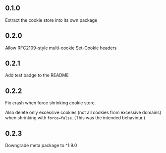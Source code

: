 ## 0.1.0
Extract the cookie store into its own package

## 0.2.0
Allow RFC2109-style multi-cookie Set-Cookie headers

## 0.2.1
Add test badge to the README

## 0.2.2
Fix crash when force shrinking cookie store.

Also delete only excessive cookies (not all cookies from excessive domains) when shrinking with `force=false`. (This was the intended behaviour.)

## 0.2.3
Downgrade meta package to ^1.9.0


